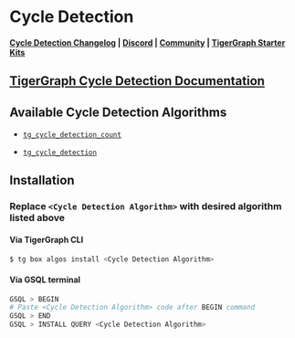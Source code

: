 
# Cycle Detection

#### [Cycle Detection Changelog](https://github.com/karimsaraipour/gsql-graph-algorithms/tree/algorithm-folder-restructure/algorithms/Path/cycle_detection/CHANGELOG.md) | [Discord](https://discord.gg/vFbmPyvJJN) | [Community](https://community.tigergraph.com) | [TigerGraph Starter Kits](https://github.com/zrougamed/TigerGraph-Starter-Kits-Parser)

## [TigerGraph Cycle Detection Documentation](https://docs.tigergraph.com/tigergraph-platform-overview/graph-algorithm-library#cycle-detection)

## Available Cycle Detection Algorithms 

* [`tg_cycle_detection_count`](https://github.com/karimsaraipour/gsql-graph-algorithms/tree/algorithm-folder-restructure/algorithms/Path/cycle_detection/tg_cycle_detection_count.gsql)

* [`tg_cycle_detection`](https://github.com/karimsaraipour/gsql-graph-algorithms/tree/algorithm-folder-restructure/algorithms/Path/cycle_detection/tg_cycle_detection.gsql)

## Installation 

### Replace `<Cycle Detection Algorithm>` with desired algorithm listed above 

#### Via TigerGraph CLI

```bash
$ tg box algos install <Cycle Detection Algorithm>
```

#### Via GSQL terminal

```bash
GSQL > BEGIN
# Paste <Cycle Detection Algorithm> code after BEGIN command
GSQL > END 
GSQL > INSTALL QUERY <Cycle Detection Algorithm>
```